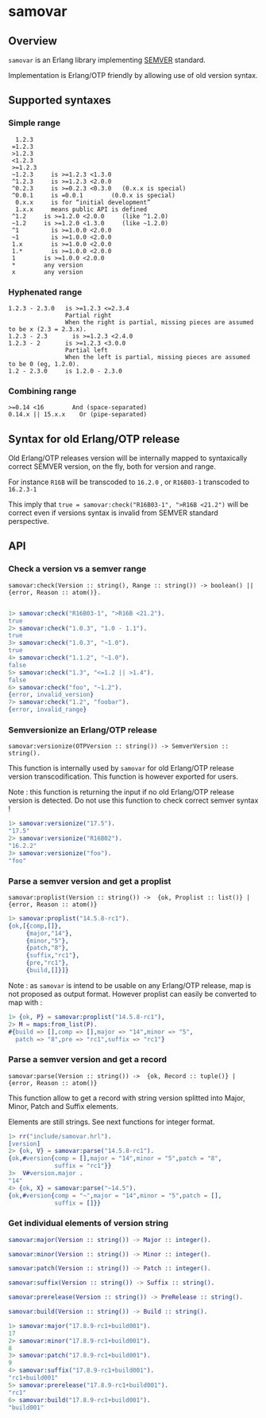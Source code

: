 # samovar

## Overview

`samovar` is an Erlang library implementing [SEMVER](https://semver.org/) standard.

Implementation is Erlang/OTP friendly by allowing use of old version syntax.

## Supported syntaxes

### Simple range
```
  1.2.3
 =1.2.3
 >1.2.3
 <1.2.3
 >=1.2.3
 ~1.2.3 	is >=1.2.3 <1.3.0 	 
 ^1.2.3 	is >=1.2.3 <2.0.0 	 
 ^0.2.3 	is >=0.2.3 <0.3.0 	(0.x.x is special)
 ^0.0.1 	is =0.0.1 	     (0.0.x is special)
  0.x.x 	is for “initial development”
  1.x.x 	means public API is defined
 ^1.2 	  is >=1.2.0 <2.0.0 	(like ^1.2.0)
 ~1.2 	  is >=1.2.0 <1.3.0 	(like ~1.2.0)
 ^1 	    is >=1.0.0 <2.0.0 	 
 ~1 	    is >=1.0.0 <2.0.0 	 
 1.x 	    is >=1.0.0 <2.0.0 	 
 1.* 	    is >=1.0.0 <2.0.0 	 
 1 	      is >=1.0.0 <2.0.0 	 
 * 	      any version 	 
 x 	      any version
```

### Hyphenated range
```
1.2.3 - 2.3.0 	is >=1.2.3 <=2.3.4
                Partial right
                When the right is partial, missing pieces are assumed to be x (2.3 = 2.3.x).
1.2.3 - 2.3 	  is >=1.2.3 <2.4.0
1.2.3 - 2 	    is >=1.2.3 <3.0.0
                Partial left
                When the left is partial, missing pieces are assumed to be 0 (eg, 1.2.0).
1.2 - 2.3.0 	is 1.2.0 - 2.3.0
```

### Combining range
```
>=0.14 <16 	      And (space-separated)
0.14.x || 15.x.x 	Or (pipe-separated)
```

## Syntax for old Erlang/OTP release

Old Erlang/OTP releases version will be internally mapped to syntaxically correct SEMVER version, on the fly,
both for version and range.

For instance `R16B` will be transcoded to `16.2.0` , or `R16B03-1` transcoded to `16.2.3-1`

This imply that `true = samovar:check("R16B03-1", ">R16B <21.2")` will be correct even if versions syntax is invalid from SEMVER standard perspective.

## API


### Check a version vs a semver range

`samovar:check(Version :: string(), Range :: string()) -> boolean() || {error, Reason :: atom()}.`

```erlang

1> samovar:check("R16B03-1", ">R16B <21.2").
true
2> samovar:check("1.0.3", "1.0 - 1.1").
true
3> samovar:check("1.0.3", "~1.0").
true
4> samovar:check("1.1.2", "~1.0").
false
5> samovar:check("1.3", "<=1.2 || >1.4").
false
6> samovar:check("foo", "~1.2").
{error, invalid_version}
7> samovar:check("1.2", "foobar").
{error, invalid_range}

```

### Semversionize an Erlang/OTP release

`samovar:versionize(OTPVersion :: string()) -> SemverVersion :: string().` 

This function is internally used by `samovar` for old Erlang/OTP release version transcodification.
This function is however exported for users.

Note : this function is returning the input if no old Erlang/OTP release version is detected. Do not use this function to check correct semver syntax !

```erlang
1> samovar:versionize("17.5").
"17.5"
2> samovar:versionize("R16B02").
"16.2.2"
3> samovar:versionize("foo").  
"foo"

```

### Parse a semver version and get a proplist

`samovar:proplist(Version :: string()) ->  {ok, Proplist :: list()} | {error, Reason :: atom()}` 

```erlang
1> samovar:proplist("14.5.8-rc1").
{ok,[{comp,[]},
     {major,"14"},
     {minor,"5"},
     {patch,"8"},
     {suffix,"rc1"},
     {pre,"rc1"},
     {build,[]}]}
```

Note : as `samovar` is intend to be usable on any Erlang/OTP release, map is not proposed as output format.
However proplist can easily be converted to map with : 
```erlang
1> {ok, P} = samovar:proplist("14.5.8-rc1"),
2> M = maps:from_list(P).   
#{build => [],comp => [],major => "14",minor => "5",
  patch => "8",pre => "rc1",suffix => "rc1"}
```

### Parse a semver version and get a record

`samovar:parse(Version :: string()) ->  {ok, Record :: tuple()} | {error, Reason :: atom()}` 

This function allow to get a record with string version splitted into Major, Minor, Patch and Suffix elements.

Elements are still strings. See next functions for integer format.

```erlang
1> rr("include/samovar.hrl").
[version]
2> {ok, V} = samovar:parse("14.5.8-rc1").
{ok,#version{comp = [],major = "14",minor = "5",patch = "8",
             suffix = "rc1"}}
3>  V#version.major . 
"14"
4> {ok, X} = samovar:parse("~14.5").
{ok,#version{comp = "~",major = "14",minor = "5",patch = [],
             suffix = []}}
```

### Get individual elements of version string

```erlang
samovar:major(Version :: string()) -> Major :: integer().

samovar:minor(Version :: string()) -> Minor :: integer().

samovar:patch(Version :: string()) -> Patch :: integer().

samovar:suffix(Version :: string()) -> Suffix :: string().

samovar:prerelease(Version :: string()) -> PreRelease :: string().

samovar:build(Version :: string()) -> Build :: string().
```

```erlang
1> samovar:major("17.8.9-rc1+build001").
17
2> samovar:minor("17.8.9-rc1+build001").
8
3> samovar:patch("17.8.9-rc1+build001").
9
4> samovar:suffix("17.8.9-rc1+build001").
"rc1+build001"
5> samovar:prerelease("17.8.9-rc1+build001").
"rc1"
6> samovar:build("17.8.9-rc1+build001").
"build001"

```


